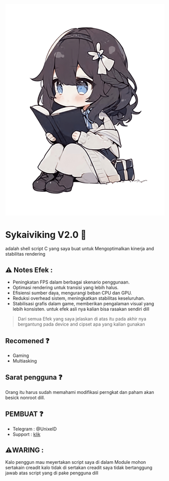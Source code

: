 ![prop text](/Ques/img/IFS.png)

# Sykaiviking V2.0 🍃
adalah shell script C yang saya buat untuk Mengoptimalkan
kinerja and stabilitas rendering

## ⚠️ Notes Efek :
- Peningkatan FPS dalam berbagai skenario penggunaan.
- Optimasi rendering untuk transisi yang lebih halus.
- Efisiensi sumber daya, mengurangi beban CPU dan GPU.
- Reduksi overhead sistem, meningkatkan stabilitas keseluruhan.
- Stabilisasi grafis dalam game, memberikan pengalaman visual yang lebih konsisten.
untuk efek asli nya kalian bisa rasakan sendiri dill

> Dari semua Efek yang saya jelaskan di atas itu pada akhir nya bergantung pada device and cipset apa yang kalian gunakan

## Recomened ❓️
- Gaming
- Multiasking

## Sarat pengguna ❓️
Orang itu harus sudah memahami modifikasi 
perngkat dan paham akan besick nonroot dill.

## PEMBUAT ❓️
- Telegram : @UnixeID
- Support    : [klik](https://t.me/Yeye_PID)

 ## ⚠️WARING :
 Kalo penggun mau meyertakan script saya di dalam
 Module mohon sertakain creadit kalo tidak di sertakan
 creadit saya tidak bertanggung jawab atas
 script yang di pake pengguna dill
